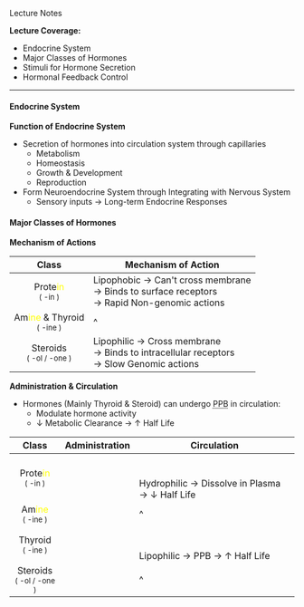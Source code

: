 Lecture Notes

**Lecture Coverage:**
- Endocrine System
- Major Classes of Hormones
- Stimuli for Hormone Secretion
- Hormonal Feedback Control

---
#### **Endocrine System**
**Function of Endocrine System**
- Secretion of hormones into circulation system through capillaries
	- Metabolism
	- Homeostasis
	- Growth & Development
	- Reproduction
- Form Neuroendocrine System through Integrating with Nervous System
	- Sensory inputs → Long-term Endocrine Responses


#### **Major Classes of Hormones**
**Mechanism of Actions**

|                                     Class                                     | Mechanism of Action                                                                               |
| :---------------------------------------------------------------------------: | ------------------------------------------------------------------------------------------------- |
|    Prote<font color=yellow>in</font><br><font size="2">( -in )</font><br>     | Lipophobic → Can't cross membrane <br>→ Binds to surface receptors<br>→ Rapid Non-genomic actions |
| Am<font color="yellow">ine</font> & Thyroid<br><font size="2">( -ine )</font> | ^                                                                                                 |
|               Steroids<br><font size="2">( -ol / -one )</font>                | Lipophilic → Cross membrane <br>→ Binds to intracellular receptors<br>→ Slow Genomic actions      |
**Administration & Circulation**
- Hormones (Mainly Thyroid & Steroid) can undergo <abbr Title="Plasma Protein Binding">PPB</abbr> in circulation:
	- Modulate hormone activity
	- ↓ Metabolic Clearance → ↑ Half Life

|                                 Class                                  | Administration | Circulation                                            |
| :--------------------------------------------------------------------: | -------------- | ------------------------------------------------------ |
| Prote<font color=yellow>in</font><br><font size="2">( -in )</font><br> |                | <br><br>Hydrophilic → Dissolve in Plasma → ↓ Half Life |
|  Am<font color="yellow">ine</font><br><font size="2">( -ine )</font>   |                | ^                                                      |
|               Thyroid<br><font size="2">( -ine )</font>                |                | <br><br>Lipophilic → PPB → ↑ Half Life                 |
|            Steroids<br><font size="2">( -ol / -one )</font>            |                | ^                                                      |
